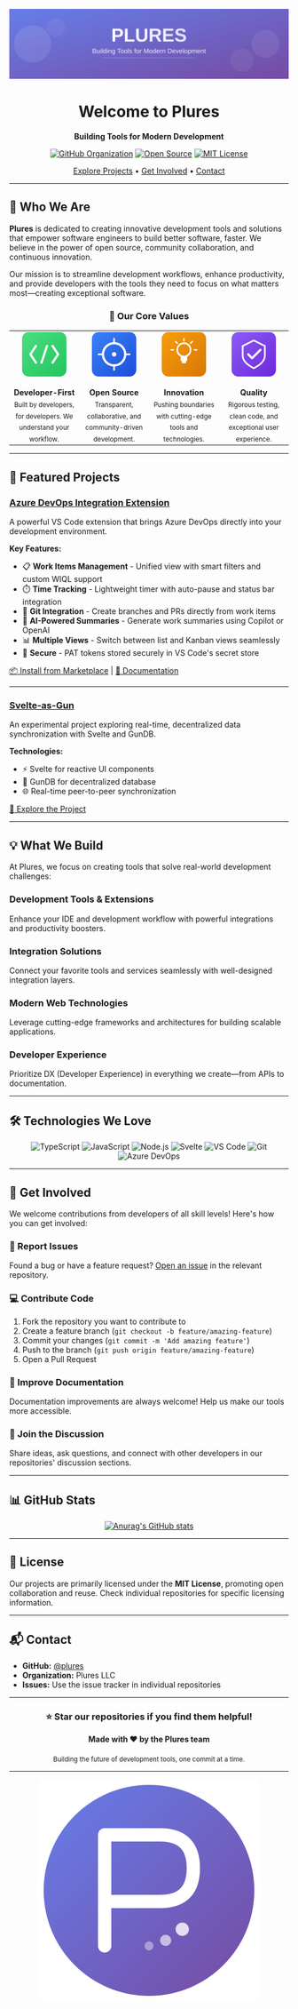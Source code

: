 <div align="center">

![Plures Banner](assets/images/plures-banner.svg)

# Welcome to Plures

**Building Tools for Modern Development**

[![GitHub Organization](https://img.shields.io/badge/GitHub-plures-181717?style=flat&logo=github)](https://github.com/plures)
[![Open Source](https://img.shields.io/badge/Open%20Source-%E2%9D%A4-ff69b4?style=flat)](https://opensource.org/)
[![MIT License](https://img.shields.io/badge/License-MIT-blue.svg?style=flat)](LICENSE)

[Explore Projects](#-featured-projects) • [Get Involved](#-get-involved) • [Contact](#-contact)

</div>

---

## 🚀 Who We Are

**Plures** is dedicated to creating innovative development tools and solutions that empower software engineers to build better software, faster. We believe in the power of open source, community collaboration, and continuous innovation.

Our mission is to streamline development workflows, enhance productivity, and provide developers with the tools they need to focus on what matters most—creating exceptional software.

<div align="center">

### 🎯 Our Core Values

<table>
<tr>
<td align="center" width="25%">
<img src="assets/images/icon-development.svg" width="80" alt="Developer-First">
<br><br>
<strong>Developer-First</strong>
<br>
<sub>Built by developers, for developers. We understand your workflow.</sub>
</td>
<td align="center" width="25%">
<img src="assets/images/icon-opensource.svg" width="80" alt="Open Source">
<br><br>
<strong>Open Source</strong>
<br>
<sub>Transparent, collaborative, and community-driven development.</sub>
</td>
<td align="center" width="25%">
<img src="assets/images/icon-innovation.svg" width="80" alt="Innovation">
<br><br>
<strong>Innovation</strong>
<br>
<sub>Pushing boundaries with cutting-edge tools and technologies.</sub>
</td>
<td align="center" width="25%">
<img src="assets/images/icon-quality.svg" width="80" alt="Quality">
<br><br>
<strong>Quality</strong>
<br>
<sub>Rigorous testing, clean code, and exceptional user experience.</sub>
</td>
</tr>
</table>

</div>

---

## 🌟 Featured Projects

### [Azure DevOps Integration Extension](https://github.com/plures/azuredevops-integration-extension)

A powerful VS Code extension that brings Azure DevOps directly into your development environment.

**Key Features:**
- 📋 **Work Items Management** - Unified view with smart filters and custom WIQL support
- ⏱️ **Time Tracking** - Lightweight timer with auto-pause and status bar integration
- 🔀 **Git Integration** - Create branches and PRs directly from work items
- 🤖 **AI-Powered Summaries** - Generate work summaries using Copilot or OpenAI
- 📊 **Multiple Views** - Switch between list and Kanban views seamlessly
- 🔐 **Secure** - PAT tokens stored securely in VS Code's secret store

[📦 Install from Marketplace](https://marketplace.visualstudio.com/items?itemName=PluresLLC.azure-devops-integration-extension) | [📖 Documentation](https://github.com/plures/azuredevops-integration-extension#readme)

---

### [Svelte-as-Gun](https://github.com/plures/svelte-as-gun)

An experimental project exploring real-time, decentralized data synchronization with Svelte and GunDB.

**Technologies:**
- ⚡ Svelte for reactive UI components
- 🔫 GunDB for decentralized database
- 🌐 Real-time peer-to-peer synchronization

[🔗 Explore the Project](https://github.com/plures/svelte-as-gun)

---

## 💡 What We Build

At Plures, we focus on creating tools that solve real-world development challenges:

### Development Tools & Extensions
Enhance your IDE and development workflow with powerful integrations and productivity boosters.

### Integration Solutions
Connect your favorite tools and services seamlessly with well-designed integration layers.

### Modern Web Technologies
Leverage cutting-edge frameworks and architectures for building scalable applications.

### Developer Experience
Prioritize DX (Developer Experience) in everything we create—from APIs to documentation.

---

## 🛠️ Technologies We Love

<div align="center">

![TypeScript](https://img.shields.io/badge/TypeScript-007ACC?style=for-the-badge&logo=typescript&logoColor=white)
![JavaScript](https://img.shields.io/badge/JavaScript-F7DF1E?style=for-the-badge&logo=javascript&logoColor=black)
![Node.js](https://img.shields.io/badge/Node.js-339933?style=for-the-badge&logo=nodedotjs&logoColor=white)
![Svelte](https://img.shields.io/badge/Svelte-FF3E00?style=for-the-badge&logo=svelte&logoColor=white)
![VS Code](https://img.shields.io/badge/VS%20Code-007ACC?style=for-the-badge&logo=visualstudiocode&logoColor=white)
![Git](https://img.shields.io/badge/Git-F05032?style=for-the-badge&logo=git&logoColor=white)
![Azure DevOps](https://img.shields.io/badge/Azure%20DevOps-0078D7?style=for-the-badge&logo=azuredevops&logoColor=white)

</div>

---

## 🤝 Get Involved

We welcome contributions from developers of all skill levels! Here's how you can get involved:

### 🐛 Report Issues
Found a bug or have a feature request? [Open an issue](https://github.com/plures/.github/issues) in the relevant repository.

### 💻 Contribute Code
1. Fork the repository you want to contribute to
2. Create a feature branch (`git checkout -b feature/amazing-feature`)
3. Commit your changes (`git commit -m 'Add amazing feature'`)
4. Push to the branch (`git push origin feature/amazing-feature`)
5. Open a Pull Request

### 📖 Improve Documentation
Documentation improvements are always welcome! Help us make our tools more accessible.

### 💬 Join the Discussion
Share ideas, ask questions, and connect with other developers in our repositories' discussion sections.

---

## 📊 GitHub Stats

<div align="center">

[![Anurag's GitHub stats](https://github-readme-stats.vercel.app/api?username=kayodebristol)](https://github.com/anuraghazra/github-readme-stats)

</div>

---

## 📜 License

Our projects are primarily licensed under the **MIT License**, promoting open collaboration and reuse. Check individual repositories for specific licensing information.

---

## 📬 Contact

- **GitHub:** [@plures](https://github.com/plures)
- **Organization:** Plures LLC
- **Issues:** Use the issue tracker in individual repositories

---

<div align="center">

### ⭐ Star our repositories if you find them helpful!

**Made with ❤️ by the Plures team**

<sub>Building the future of development tools, one commit at a time.</sub>

---

![Plures Logo](assets/images/plures-logo.svg)

</div>
